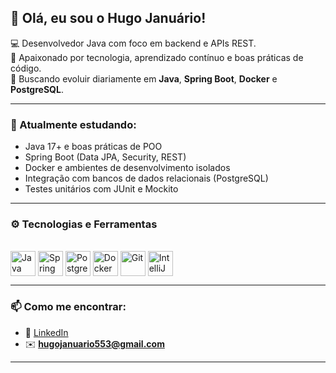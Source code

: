 ## 👋 Olá, eu sou o Hugo Januário!

💻 Desenvolvedor Java com foco em backend e APIs REST.  
🎯 Apaixonado por tecnologia, aprendizado contínuo e boas práticas de código.  
🚀 Buscando evoluir diariamente em **Java**, **Spring Boot**, **Docker** e **PostgreSQL**.

---

### 🧠 Atualmente estudando:
- Java 17+ e boas práticas de POO  
- Spring Boot (Data JPA, Security, REST)  
- Docker e ambientes de desenvolvimento isolados  
- Integração com bancos de dados relacionais (PostgreSQL)  
- Testes unitários com JUnit e Mockito  

---

### ⚙️ Tecnologias e Ferramentas
<div style="display: inline_block"><br>
  <img align="center" alt="Java" height="40" width="40" src="https://cdn.jsdelivr.net/gh/devicons/devicon/icons/java/java-original.svg">
  <img align="center" alt="Spring" height="40" width="40" src="https://cdn.jsdelivr.net/gh/devicons/devicon/icons/spring/spring-original.svg">
  <img align="center" alt="PostgreSQL" height="40" width="40" src="https://cdn.jsdelivr.net/gh/devicons/devicon/icons/postgresql/postgresql-original.svg">
  <img align="center" alt="Docker" height="40" width="40" src="https://cdn.jsdelivr.net/gh/devicons/devicon/icons/docker/docker-original.svg">
  <img align="center" alt="Git" height="40" width="40" src="https://cdn.jsdelivr.net/gh/devicons/devicon/icons/git/git-original.svg">
  <img align="center" alt="IntelliJ" height="40" width="40" src="https://cdn.jsdelivr.net/gh/devicons/devicon/icons/intellij/intellij-original.svg">
</div>

---

### 📫 Como me encontrar:
- 💼 [LinkedIn](#)  
- ✉️ **hugojanuario553@gmail.com**

---

